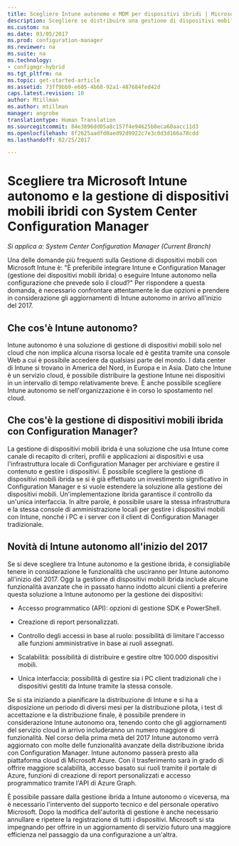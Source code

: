 ```yaml
---
title: Scegliere Intune autonomo o MDM per dispositivi ibridi | Microsoft Docs
description: Scegliere se distribuire una gestione di dispositivi mobili ibridi con Intune e Configuration Manager o se eseguire Intune autonomamente.
ms.custom: na
ms.date: 03/05/2017
ms.prod: configuration-manager
ms.reviewer: na
ms.suite: na
ms.technology:
- configmgr-hybrid
ms.tgt_pltfrm: na
ms.topic: get-started-article
ms.assetid: 73ff9bb9-e605-4b68-92a1-487684fed42d
caps.latest.revision: 10
author: Mtillman
ms.author: mtillman
manager: angrobe
translationtype: Human Translation
ms.sourcegitcommit: 84e3896dd05a8c157f4e94625b0eca60aacc11d3
ms.openlocfilehash: 8f2625aadfd0aed92d9922c7e3c0d3d166a78cdd
ms.lasthandoff: 02/25/2017

---
```

# <a name="choose-between-microsoft-intune-standalone-and-hybrid-mobile-device-management-with-system-center-configuration-manager"></a>Scegliere tra Microsoft Intune autonomo e la gestione di dispositivi mobili ibridi con System Center Configuration Manager

*Si applica a: System Center Configuration Manager (Current Branch)*

Una delle domande più frequenti sulla Gestione di dispositivi mobili con Microsoft Intune è: "È preferibile integrare Intune e Configuration Manager (gestione dei dispositivi mobili ibrida) o eseguire Intune autonomo nella configurazione che prevede solo il cloud?" Per rispondere a questa domanda, è necessario confrontare attentamente le due opzioni e prendere in considerazione gli aggiornamenti di Intune autonomo in arrivo all'inizio del 2017.

## <a name="what-is-intune-standalone"></a>Che cos'è Intune autonomo?

Intune autonomo è una soluzione di gestione di dispositivi mobili solo nel cloud che non implica alcuna risorsa locale ed è gestita tramite una console Web a cui è possibile accedere da qualsiasi parte del mondo. I data center di Intune si trovano in America del Nord, in Europa e in Asia. Dato che Intune è un servizio cloud, è possibile distribuire la gestione Intune nei dispositivi in un intervallo di tempo relativamente breve. È anche possibile scegliere Intune autonomo se nell'organizzazione è in corso lo spostamento nel cloud.

## <a name="what-is-hybrid-mdm-with-configuration-manager"></a>Che cos'è la gestione di dispositivi mobili ibrida con Configuration Manager?

La gestione di dispositivi mobili ibrida è una soluzione che usa Intune come canale di recapito di criteri, profili e applicazioni ai dispositivi e usa l'infrastruttura locale di Configuration Manager per archiviare e gestire il contenuto e gestire i dispositivi. È possibile scegliere la gestione di dispositivi mobili ibrida se si è già effettuato un investimento significativo in Configuration Manager e si vuole estendere la soluzione alla gestione dei dispositivi mobili. Un'implementazione ibrida garantisce il controllo da un'unica interfaccia. In altre parole, è possibile usare la stessa infrastruttura e la stessa console di amministrazione locali per gestire i dispositivi mobili con Intune, nonché i PC e i server con il client di Configuration Manager tradizionale.

## <a name="whats-coming-to-intune-standalone-in-early-2017"></a>Novità di Intune autonomo all'inizio del 2017

Se si deve scegliere tra Intune autonomo e la gestione ibrida, è consigliabile tenere in considerazione le funzionalità che usciranno per Intune autonomo all'inizio del 2017. Oggi la gestione di dispositivi mobili ibrida include alcune funzionalità avanzate che in passato hanno indotto alcuni clienti a preferire questa soluzione a Intune autonomo per la gestione dei dispositivi:

-   Accesso programmatico (API): opzioni di gestione SDK e PowerShell.

-   Creazione di report personalizzati.

-   Controllo degli accessi in base al ruolo: possibilità di limitare l'accesso alle funzioni amministrative in base ai ruoli assegnati.

-   Scalabilità: possibilità di distribuire e gestire oltre 100.000 dispositivi mobili.

-   Unica interfaccia: possibilità di gestire sia i PC client tradizionali che i dispositivi gestiti da Intune tramite la stessa console.

Se si sta iniziando a pianificare la distribuzione di Intune e si ha a disposizione un periodo di diversi mesi per la distribuzione pilota, i test di accettazione e la distribuzione finale, è possibile prendere in considerazione Intune autonomo ora, tenendo conto che gli aggiornamenti del servizio cloud in arrivo includeranno un numero maggiore di funzionalità. Nel corso della prima metà del 2017 Intune autonomo verrà aggiornato con molte delle funzionalità avanzate della distribuzione ibrida con Configuration Manager. Intune autonomo passerà presto alla piattaforma cloud di Microsoft Azure. Con il trasferimento sarà in grado di offrire maggiore scalabilità, accesso basato sui ruoli tramite il portale di Azure, funzioni di creazione di report personalizzati e accesso programmatico tramite l'API di Azure Graph.

È possibile passare dalla gestione ibrida a Intune autonomo o viceversa, ma è necessario l'intervento del supporto tecnico e del personale operativo Microsoft. Dopo la modifica dell'autorità di gestione è anche necessario annullare e ripetere la registrazione di tutti i dispositivi.  Microsoft si sta impegnando per offrire in un aggiornamento di servizio futuro una maggiore efficienza nel passaggio da una configurazione a un'altra.

